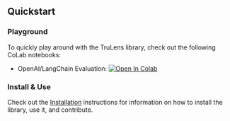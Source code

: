 ## Quickstart

### Playground
To quickly play around with the TruLens library, check out the following CoLab notebooks:

* OpenAI/LangChain Evaluation: [![Open In Colab](https://colab.research.google.com/assets/colab-badge.svg)](https://colab.research.google.com/drive/1rjXCVg4YlaFoVkLK2b3MLgbZbaJhi4dz?usp=share_link)


### Install & Use
Check out the [Installation](https://truera.github.io/trulens/trulens_eval/install/) instructions for information on how to install the library, use it, and contribute. 
